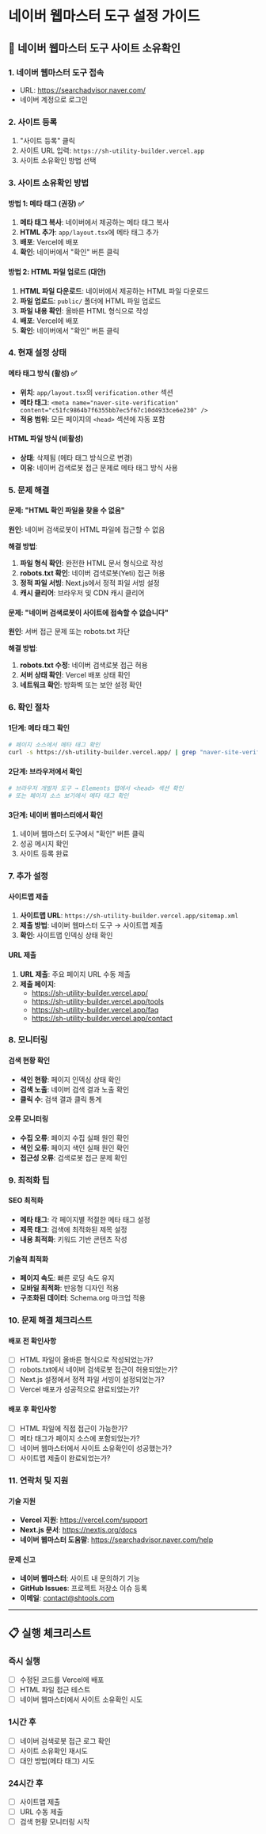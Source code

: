 # 네이버 웹마스터 도구 설정 가이드

## 🎯 네이버 웹마스터 도구 사이트 소유확인

### 1. 네이버 웹마스터 도구 접속
- URL: https://searchadvisor.naver.com/
- 네이버 계정으로 로그인

### 2. 사이트 등록
1. "사이트 등록" 클릭
2. 사이트 URL 입력: `https://sh-utility-builder.vercel.app`
3. 사이트 소유확인 방법 선택

### 3. 사이트 소유확인 방법

#### 방법 1: 메타 태그 (권장) ✅
1. **메타 태그 복사**: 네이버에서 제공하는 메타 태그 복사
2. **HTML 추가**: `app/layout.tsx`에 메타 태그 추가
3. **배포**: Vercel에 배포
4. **확인**: 네이버에서 "확인" 버튼 클릭

#### 방법 2: HTML 파일 업로드 (대안)
1. **HTML 파일 다운로드**: 네이버에서 제공하는 HTML 파일 다운로드
2. **파일 업로드**: `public/` 폴더에 HTML 파일 업로드
3. **파일 내용 확인**: 올바른 HTML 형식으로 작성
4. **배포**: Vercel에 배포
5. **확인**: 네이버에서 "확인" 버튼 클릭

### 4. 현재 설정 상태

#### 메타 태그 방식 (활성) ✅
- **위치**: `app/layout.tsx`의 `verification.other` 섹션
- **메타 태그**: `<meta name="naver-site-verification" content="c51fc9864b7f6355bb7ec5f67c10d4933ce6e230" />`
- **적용 범위**: 모든 페이지의 `<head>` 섹션에 자동 포함

#### HTML 파일 방식 (비활성)
- **상태**: 삭제됨 (메타 태그 방식으로 변경)
- **이유**: 네이버 검색로봇 접근 문제로 메타 태그 방식 사용

### 5. 문제 해결

#### 문제: "HTML 확인 파일을 찾을 수 없음"
**원인**: 네이버 검색로봇이 HTML 파일에 접근할 수 없음

**해결 방법**:
1. **파일 형식 확인**: 완전한 HTML 문서 형식으로 작성
2. **robots.txt 확인**: 네이버 검색로봇(Yeti) 접근 허용
3. **정적 파일 서빙**: Next.js에서 정적 파일 서빙 설정
4. **캐시 클리어**: 브라우저 및 CDN 캐시 클리어

#### 문제: "네이버 검색로봇이 사이트에 접속할 수 없습니다"
**원인**: 서버 접근 문제 또는 robots.txt 차단

**해결 방법**:
1. **robots.txt 수정**: 네이버 검색로봇 접근 허용
2. **서버 상태 확인**: Vercel 배포 상태 확인
3. **네트워크 확인**: 방화벽 또는 보안 설정 확인

### 6. 확인 절차

#### 1단계: 메타 태그 확인
```bash
# 페이지 소스에서 메타 태그 확인
curl -s https://sh-utility-builder.vercel.app/ | grep "naver-site-verification"
```

#### 2단계: 브라우저에서 확인
```bash
# 브라우저 개발자 도구 → Elements 탭에서 <head> 섹션 확인
# 또는 페이지 소스 보기에서 메타 태그 확인
```

#### 3단계: 네이버 웹마스터에서 확인
1. 네이버 웹마스터 도구에서 "확인" 버튼 클릭
2. 성공 메시지 확인
3. 사이트 등록 완료

### 7. 추가 설정

#### 사이트맵 제출
1. **사이트맵 URL**: `https://sh-utility-builder.vercel.app/sitemap.xml`
2. **제출 방법**: 네이버 웹마스터 도구 → 사이트맵 제출
3. **확인**: 사이트맵 인덱싱 상태 확인

#### URL 제출
1. **URL 제출**: 주요 페이지 URL 수동 제출
2. **제출 페이지**:
   - https://sh-utility-builder.vercel.app/
   - https://sh-utility-builder.vercel.app/tools
   - https://sh-utility-builder.vercel.app/faq
   - https://sh-utility-builder.vercel.app/contact

### 8. 모니터링

#### 검색 현황 확인
- **색인 현황**: 페이지 인덱싱 상태 확인
- **검색 노출**: 네이버 검색 결과 노출 확인
- **클릭 수**: 검색 결과 클릭 통계

#### 오류 모니터링
- **수집 오류**: 페이지 수집 실패 원인 확인
- **색인 오류**: 페이지 색인 실패 원인 확인
- **접근성 오류**: 검색로봇 접근 문제 확인

### 9. 최적화 팁

#### SEO 최적화
- **메타 태그**: 각 페이지별 적절한 메타 태그 설정
- **제목 태그**: 검색에 최적화된 제목 설정
- **내용 최적화**: 키워드 기반 콘텐츠 작성

#### 기술적 최적화
- **페이지 속도**: 빠른 로딩 속도 유지
- **모바일 최적화**: 반응형 디자인 적용
- **구조화된 데이터**: Schema.org 마크업 적용

### 10. 문제 해결 체크리스트

#### 배포 전 확인사항
- [ ] HTML 파일이 올바른 형식으로 작성되었는가?
- [ ] robots.txt에서 네이버 검색로봇 접근이 허용되었는가?
- [ ] Next.js 설정에서 정적 파일 서빙이 설정되었는가?
- [ ] Vercel 배포가 성공적으로 완료되었는가?

#### 배포 후 확인사항
- [ ] HTML 파일에 직접 접근이 가능한가?
- [ ] 메타 태그가 페이지 소스에 포함되었는가?
- [ ] 네이버 웹마스터에서 사이트 소유확인이 성공했는가?
- [ ] 사이트맵 제출이 완료되었는가?

### 11. 연락처 및 지원

#### 기술 지원
- **Vercel 지원**: https://vercel.com/support
- **Next.js 문서**: https://nextjs.org/docs
- **네이버 웹마스터 도움말**: https://searchadvisor.naver.com/help

#### 문제 신고
- **네이버 웹마스터**: 사이트 내 문의하기 기능
- **GitHub Issues**: 프로젝트 저장소 이슈 등록
- **이메일**: contact@shtools.com

---

## 📋 실행 체크리스트

### 즉시 실행
- [ ] 수정된 코드를 Vercel에 배포
- [ ] HTML 파일 접근 테스트
- [ ] 네이버 웹마스터에서 사이트 소유확인 시도

### 1시간 후
- [ ] 네이버 검색로봇 접근 로그 확인
- [ ] 사이트 소유확인 재시도
- [ ] 대안 방법(메타 태그) 시도

### 24시간 후
- [ ] 사이트맵 제출
- [ ] URL 수동 제출
- [ ] 검색 현황 모니터링 시작
